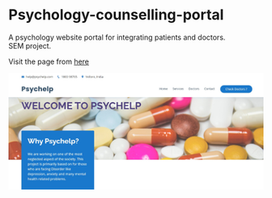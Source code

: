 # Psychology-counselling-portal
A psychology website portal for integrating patients and doctors. <br> 
SEM project.
<br>

Visit the page from [here](https://uncodedtech.github.io/Psychology-counselling-portal/)
<br>

![image](https://github.com/Uncodedtech/Psychology-counselling-portal/blob/master/pics/img.jpg)
